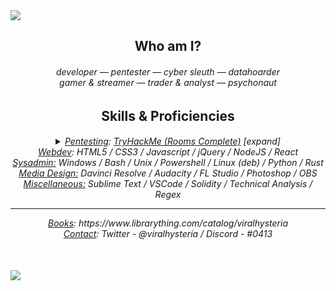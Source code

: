 <img src="https://tikolu.net/i/dfqcb">
<section align="center">
    <h2>Who am I?</h2>
    <h6>
        developer ― pentester ― cyber sleuth ― datahoarder<br>
        gamer & streamer ― trader & analyst ― psychonaut<br>
    </h6>
    <h2>Skills & Proficiencies</h2>
    <h6>
        <details style="display:inline">
            <summary><ins>Pentesting</ins>: <a href="https://tryhackme.com/p/
viralhysteria">TryHackMe (Rooms Complete)</a> [expand]</summary><br>
            <ins>Frameworks</ins>: armitage / autopsy / brim / burpsuite / chisel / covenant / eztools / gophish / impacket / kape / kibana / metasploit / osquery / owasp / redline / remnux / responder / sherlock / sysinternals suite / volatility / velociraptor / zeek<br><br>
            <ins>Commandline</ins>: capa / ffuf / gobuster / hashid / hydra / john / linpeas / mimikatz / nmap / sherlock / sublist3r
        </details>
        <ins>Webdev</ins>: HTML5 / CSS3 / Javascript / jQuery / NodeJS / React<br>
        <ins>Sysadmin:</ins> Windows / Bash / Unix / Powershell / Linux (deb) / Python / Rust<br>
        <ins>Media Design:</ins> Davinci Resolve / Audacity / FL Studio / Photoshop / OBS<br>
        <ins>Miscellaneous:</ins> Sublime Text / VSCode / Solidity / Technical Analysis / Regex<br>
        <hr style="height:1px">
        <ins>Books</ins>: https://www.librarything.com/catalog/viralhysteria<br>
        <ins>Contact</ins>: Twitter - @viralhysteria / Discord - #0413
    </h6>
</section><br>
<img src="https://tikolu.net/i/dkzsd">
